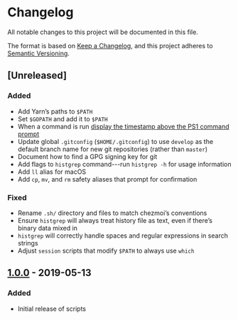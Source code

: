 # Changelog
All notable changes to this project will be documented in this file.

The format is based on [Keep a Changelog](https://keepachangelog.com/en/1.0.0/),
and this project adheres to [Semantic Versioning](https://semver.org/spec/v2.0.0.html).

## [Unreleased]
### Added
- Add Yarn’s paths to `$PATH`
- Set `$GOPATH` and add it to `$PATH`
- When a command is run [display the timestamp above the PS1 command prompt](https://redandblack.io/blog/2020/bash-prompt-with-updating-time/)
- Update global `.gitconfig` (`$HOME/.gitconfig`) to use `develop` as the default branch name for new git repositories (rather than `master`)
- Document how to find a GPG signing key for git
- Add flags to `histgrep` command---run `histgrep -h` for usage information
- Add `ll` alias for macOS
- Add `cp`, `mv`, and `rm` safety aliases that prompt for confirmation

### Fixed
- Rename `.sh/` directory and files to match chezmoi’s conventions
- Ensure `histgrep` will always treat history file as text, even if there’s binary data mixed in
- `histgrep` will correctly handle spaces and regular expressions in search strings
- Adjust `session` scripts that modify `$PATH` to always use `which`

## [1.0.0] - 2019-05-13
### Added
- Initial release of scripts

[1.0.0]: https://github.com/stilist/dotfiles/releases/tag/v1.0.0
